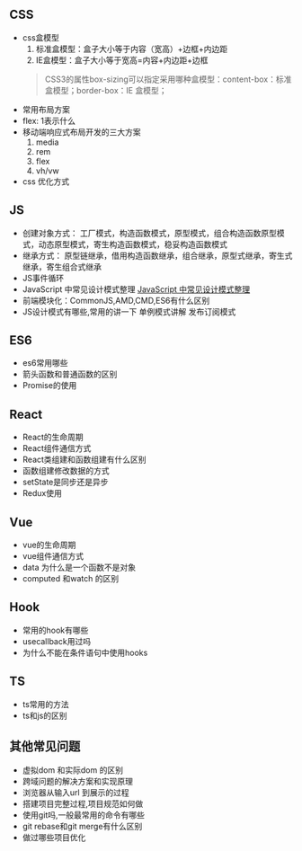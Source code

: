 ## CSS
- css盒模型
  1. 标准盒模型：盒子大小等于内容（宽高）+边框+内边距
  2. IE盒模型：盒子大小等于宽高=内容+内边距+边框
  > CSS3的属性box-sizing可以指定采用哪种盒模型：content-box：标准盒模型；border-box：IE 盒模型；
- 常用布局方案
- flex: 1表示什么
- 移动端响应式布局开发的三大方案
  1. media
  2. rem
  3. flex
  4. vh/vw
- css 优化方式
## JS
- 创建对象方式：
  工厂模式，构造函数模式，原型模式，组合构造函数原型模式，动态原型模式，寄生构造函数模式，稳妥构造函数模式
- 继承方式：
  原型链继承，借用构造函数继承，组合继承，原型式继承，寄生式继承，寄生组合式继承
- JS事件循环
- JavaScript 中常见设计模式整理
  [JavaScript 中常见设计模式整理](https://juejin.cn/post/6844903607452581896)
- 前端模块化：CommonJS,AMD,CMD,ES6有什么区别
- JS设计模式有哪些,常用的讲一下
  单例模式讲解
	发布订阅模式
## ES6
- es6常用哪些
- 箭头函数和普通函数的区别
- Promise的使用
## React
- React的生命周期
- React组件通信方式
- React类组建和函数组建有什么区别
- 函数组建修改数据的方式
- setState是同步还是异步
- Redux使用
## Vue
- vue的生命周期
- vue组件通信方式
- data 为什么是一个函数不是对象
- computed 和watch 的区别
## Hook
- 常用的hook有哪些
- usecallback用过吗
- 为什么不能在条件语句中使用hooks
## TS
- ts常用的方法
- ts和js的区别
## 其他常见问题
- 虚拟dom 和实际dom 的区别
- 跨域问题的解决方案和实现原理
- 浏览器从输入url 到展示的过程
- 搭建项目完整过程,项目规范如何做
- 使用git吗,一般最常用的命令有哪些
- git rebase和git merge有什么区别
- 做过哪些项目优化